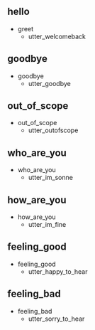 ## hello
* greet
  - utter_welcomeback

## goodbye
* goodbye
  - utter_goodbye

## out_of_scope
* out_of_scope
  - utter_outofscope

## who_are_you
* who_are_you
  - utter_im_sonne

## how_are_you
* how_are_you
  - utter_im_fine

## feeling_good
* feeling_good
  - utter_happy_to_hear

## feeling_bad
* feeling_bad
  - utter_sorry_to_hear
